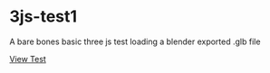 # 3js-test1
A bare bones basic three js test loading a blender exported .glb file

[View Test](https://johndoenma.github.io/3js-test1)